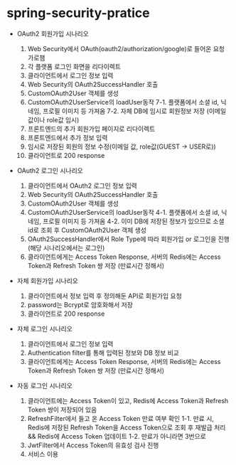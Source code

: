 ﻿# spring-security-pratice

- OAuth2 회원가입 시나리오
  1. Web Security에서 OAuth(oauth2/authorization/google)로 들어온 요청 가로챔
  3. 각 플랫폼 로그인 화면을 리다이렉트
  4. 클라이언트에서 로그인 정보 입력
  5. Web Security의 OAuth2SuccessHandler 호출
  6. CustomOAuth2User 객체를 생성
  7. CustomOAuth2UserService의 loadUser동작
  7-1. 플랫폼에서 소셜 id, 닉네임, 프로필 이미지 등 가져옴
  7-2. 자체 DB에 임시로 회원정보 저장 (이메일 값이나 role값 임시)
  8. 프론트엔드의 추가 회원가입 페이지로 리다이렉트
  9. 프론트엔드에서 추가 정보 입력
  10. 임시로 저장된 회원의 정보 수정(이메일 값, role값(GUEST -> USER로))
  11. 클라이언트로 200 response

- OAuth2 로그인 시나리오
  1. 클라이언트에서 OAuth2 로그인 정보 입력
  2. Web Security의 OAuth2SuccessHandler 호출
  3. CustomOAuth2User 객체를 생성
  4. CustomOAuth2UserService의 loadUser동작
  4-1. 플랫폼에서 소셜 id, 닉네임, 프로필 이미지 등 가져옴
  4-2. 이미 DB에 저장된 정보가 있으므로 소셜 id로 조회 후 CustomOAuth2User 객체 생성 
  5. OAuth2SuccessHandler에서 Role Type에 따라 회원가입 or 로그인을 진행 (해당 시나리오에서는 로그인)
  6. 클라이언트에게는 Access Token Response, 서버의 Redis에는 Access Token과 Refresh Token 쌍 저장 (만료시간 정해서)

- 자체 회원가입 시나리오
  1. 클라이언트에서 정보 입력 후 정의해둔 API로 회원가입 요청
  2. password는 Bcrypt로 암호화해서 저장
  3. 클라이언트로 200 response
     
- 자체 로그인 시나리오
  1. 클라이언트에서 로그인 정보 입력 
  2. Authentication filter를 통해 입력된 정보와 DB 정보 비교
  3. 클라이언트에게는 Access Token Response, 서버의 Redis에는 Access Token과 Refresh Token 쌍 저장 (만료시간 정해서)

- 자동 로그인 시나리오
  1. 클라이언트에는 Access Token이 있고, Redis에 Access Token과 Refresh Token 쌍이 저장되어 있음 
  2. RefreshFilter에서 들고 온 Access Token 만료 여부 확인
  1-1. 만료 시, Redis에 저장된 Refresh Token을 Access Token으로 조회 후 재발급 처리 && Redis에 Access Token 업데이트
  1-2. 만료가 아니라면 3번으로
  3. JwtFilter에서 Access Token의 유효성 검사 진행
  4. 서비스 이용
